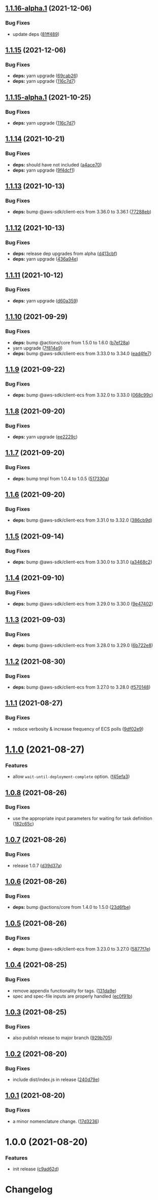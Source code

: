 ## [1.1.16-alpha.1](https://github.com/scribd/amazon-ecs-service-action/compare/v1.1.15...v1.1.16-alpha.1) (2021-12-06)


### Bug Fixes

* update deps ([81ff489](https://github.com/scribd/amazon-ecs-service-action/commit/81ff48949a4b36ae8d2ec085de4d06b6cce2ce49))

## [1.1.15](https://github.com/scribd/amazon-ecs-service-action/compare/v1.1.14...v1.1.15) (2021-12-06)


### Bug Fixes

* **deps:** yarn upgrade ([69cab26](https://github.com/scribd/amazon-ecs-service-action/commit/69cab26e6dfa8a5d9e5bd4222af7138dd9eba0e8))
* **deps:** yarn upgrade ([116c7d7](https://github.com/scribd/amazon-ecs-service-action/commit/116c7d728b6880329fcfd8a327a768a895471883))

## [1.1.15-alpha.1](https://github.com/scribd/amazon-ecs-service-action/compare/v1.1.14...v1.1.15-alpha.1) (2021-10-25)


### Bug Fixes

* **deps:** yarn upgrade ([116c7d7](https://github.com/scribd/amazon-ecs-service-action/commit/116c7d728b6880329fcfd8a327a768a895471883))

## [1.1.14](https://github.com/scribd/amazon-ecs-service-action/compare/v1.1.13...v1.1.14) (2021-10-21)


### Bug Fixes

* **deps:** should have not included ([a4ace70](https://github.com/scribd/amazon-ecs-service-action/commit/a4ace701a8a88da57f298ade273cdad4c6c5a2f6))
* **deps:** yarn upgrade ([9f4dcf1](https://github.com/scribd/amazon-ecs-service-action/commit/9f4dcf1844ec5d3df5f814d0ff1ea2ab465e6949))

## [1.1.13](https://github.com/scribd/amazon-ecs-service-action/compare/v1.1.12...v1.1.13) (2021-10-13)


### Bug Fixes

* **deps:** bump @aws-sdk/client-ecs from 3.36.0 to 3.36.1 ([77288eb](https://github.com/scribd/amazon-ecs-service-action/commit/77288eb521482a0467f1d11543384c3121005c97))

## [1.1.12](https://github.com/scribd/amazon-ecs-service-action/compare/v1.1.11...v1.1.12) (2021-10-13)


### Bug Fixes

* **deps:** release dep upgrades from alpha ([d413cbf](https://github.com/scribd/amazon-ecs-service-action/commit/d413cbfa352c6d5a8a3fccb40e4cc127a14c03ea))
* **deps:** yarn upgrade ([436a94e](https://github.com/scribd/amazon-ecs-service-action/commit/436a94e2ecd33fa0097e18a09cc57200afc966dc))

## [1.1.11](https://github.com/scribd/amazon-ecs-service-action/compare/v1.1.10...v1.1.11) (2021-10-12)


### Bug Fixes

* **deps:** yarn upgrade ([d60a359](https://github.com/scribd/amazon-ecs-service-action/commit/d60a3592107f3ba26dd2b50cec436f692925fc2d))

## [1.1.10](https://github.com/scribd/amazon-ecs-service-action/compare/v1.1.9...v1.1.10) (2021-09-29)


### Bug Fixes

* **deps:** bump @actions/core from 1.5.0 to 1.6.0 ([b7ef28a](https://github.com/scribd/amazon-ecs-service-action/commit/b7ef28a9012b282e46d34c7a0f39fcafed198990))
* yarn upgrade ([7f814e9](https://github.com/scribd/amazon-ecs-service-action/commit/7f814e9c8bf6be305db37fe62f9d159e9150549e))
* **deps:** bump @aws-sdk/client-ecs from 3.33.0 to 3.34.0 ([ead4fe7](https://github.com/scribd/amazon-ecs-service-action/commit/ead4fe705ff1df21716d1085f717c2e0d18ac420))

## [1.1.9](https://github.com/scribd/amazon-ecs-service-action/compare/v1.1.8...v1.1.9) (2021-09-22)


### Bug Fixes

* **deps:** bump @aws-sdk/client-ecs from 3.32.0 to 3.33.0 ([068c99c](https://github.com/scribd/amazon-ecs-service-action/commit/068c99c0630b75d64c1a710abe1da1c60b1584cb))

## [1.1.8](https://github.com/scribd/amazon-ecs-service-action/compare/v1.1.7...v1.1.8) (2021-09-20)


### Bug Fixes

* **deps:** yarn upgrade ([ee2229c](https://github.com/scribd/amazon-ecs-service-action/commit/ee2229c513724330ca1356560fed8307d5ca17b9))

## [1.1.7](https://github.com/scribd/amazon-ecs-service-action/compare/v1.1.6...v1.1.7) (2021-09-20)


### Bug Fixes

* **deps:** bump tmpl from 1.0.4 to 1.0.5 ([517330a](https://github.com/scribd/amazon-ecs-service-action/commit/517330a314002bfaee0aea9c9aa429c9a4db21c4))

## [1.1.6](https://github.com/scribd/amazon-ecs-service-action/compare/v1.1.5...v1.1.6) (2021-09-20)


### Bug Fixes

* **deps:** bump @aws-sdk/client-ecs from 3.31.0 to 3.32.0 ([386cb9d](https://github.com/scribd/amazon-ecs-service-action/commit/386cb9d5b4ebb0a834e8e77fd7d040d746b26a82))

## [1.1.5](https://github.com/scribd/amazon-ecs-service-action/compare/v1.1.4...v1.1.5) (2021-09-14)


### Bug Fixes

* **deps:** bump @aws-sdk/client-ecs from 3.30.0 to 3.31.0 ([a3468c2](https://github.com/scribd/amazon-ecs-service-action/commit/a3468c2be82546a273b74dc06c8737b58c653aff))

## [1.1.4](https://github.com/scribd/amazon-ecs-service-action/compare/v1.1.3...v1.1.4) (2021-09-10)


### Bug Fixes

* **deps:** bump @aws-sdk/client-ecs from 3.29.0 to 3.30.0 ([9e47402](https://github.com/scribd/amazon-ecs-service-action/commit/9e474024067a866809ac5ca5d493f3590f1cbaca))

## [1.1.3](https://github.com/scribd/amazon-ecs-service-action/compare/v1.1.2...v1.1.3) (2021-09-03)


### Bug Fixes

* **deps:** bump @aws-sdk/client-ecs from 3.28.0 to 3.29.0 ([6b722e8](https://github.com/scribd/amazon-ecs-service-action/commit/6b722e86ccffb8cbc7c47958907c5021f9ccff0f))

## [1.1.2](https://github.com/scribd/amazon-ecs-service-action/compare/v1.1.1...v1.1.2) (2021-08-30)


### Bug Fixes

* **deps:** bump @aws-sdk/client-ecs from 3.27.0 to 3.28.0 ([f570148](https://github.com/scribd/amazon-ecs-service-action/commit/f5701483b593aba4612971c6174fe725c95cd201))

## [1.1.1](https://github.com/scribd/amazon-ecs-service-action/compare/v1.1.0...v1.1.1) (2021-08-27)


### Bug Fixes

* reduce verbosity & increase frequency of ECS polls ([9df02e9](https://github.com/scribd/amazon-ecs-service-action/commit/9df02e9d6bd9020124e5067b7e67c98b85d857be))

# [1.1.0](https://github.com/scribd/amazon-ecs-service-action/compare/v1.0.8...v1.1.0) (2021-08-27)


### Features

* allow `wait-until-deployment-complete` option.  ([f45efa3](https://github.com/scribd/amazon-ecs-service-action/commit/f45efa35a041d47ffeb574d9b18aa19855321ba9))

## [1.0.8](https://github.com/scribd/amazon-ecs-service-action/compare/v1.0.7...v1.0.8) (2021-08-26)


### Bug Fixes

* use the appropriate input parameters for waiting for task definition ([182c65c](https://github.com/scribd/amazon-ecs-service-action/commit/182c65c677d7ec3e78ba2f86305add359031795f))

## [1.0.7](https://github.com/scribd/amazon-ecs-service-action/compare/v1.0.6...v1.0.7) (2021-08-26)


### Bug Fixes

* release 1.0.7 ([d39d37a](https://github.com/scribd/amazon-ecs-service-action/commit/d39d37ac73e36bb85ed929a8d2306b2316479ae8))

## [1.0.6](https://github.com/scribd/amazon-ecs-service-action/compare/v1.0.5...v1.0.6) (2021-08-26)


### Bug Fixes

* **deps:** bump @actions/core from 1.4.0 to 1.5.0 ([23d6fbe](https://github.com/scribd/amazon-ecs-service-action/commit/23d6fbe830a95a43a489b48a628ede8174970d4d))

## [1.0.5](https://github.com/scribd/amazon-ecs-service-action/compare/v1.0.4...v1.0.5) (2021-08-26)


### Bug Fixes

* **deps:** bump @aws-sdk/client-ecs from 3.23.0 to 3.27.0 ([5877f7e](https://github.com/scribd/amazon-ecs-service-action/commit/5877f7ed658b5f7b10430dbce660e42bdce2f2c1))

## [1.0.4](https://github.com/scribd/amazon-ecs-service-action/compare/v1.0.3...v1.0.4) (2021-08-25)


### Bug Fixes

* remove appendix functionality for tags. ([131da9e](https://github.com/scribd/amazon-ecs-service-action/commit/131da9e3a10fac1d1c749725b29beec2c6055b1e))
* spec and spec-file inputs are properly handled ([ec0f91b](https://github.com/scribd/amazon-ecs-service-action/commit/ec0f91b2eb71bb7599882c383752a61420141f74))

## [1.0.3](https://github.com/scribd/amazon-ecs-service-action/compare/v1.0.2...v1.0.3) (2021-08-25)


### Bug Fixes

* also publish release to major branch ([929b705](https://github.com/scribd/amazon-ecs-service-action/commit/929b7055ed6420b34886606480884451310f65f8))

## [1.0.2](https://github.com/scribd/amazon-ecs-service-action/compare/v1.0.1...v1.0.2) (2021-08-20)


### Bug Fixes

* include dist/index.js in release ([240d79e](https://github.com/scribd/amazon-ecs-service-action/commit/240d79e2da356c568e0e71bbb07ac1dabb7cd02c))

## [1.0.1](https://github.com/scribd/amazon-ecs-service-action/compare/v1.0.0...v1.0.1) (2021-08-20)


### Bug Fixes

* a minor nomenclature change. ([17d3236](https://github.com/scribd/amazon-ecs-service-action/commit/17d32362236398aeaf738a257355934ca02129a0))

# 1.0.0 (2021-08-20)


### Features

* init release ([c9ad62d](https://github.com/scribd/amazon-ecs-service-action/commit/c9ad62dd886e37e568779de479e9cb66054d020c))

# Changelog
